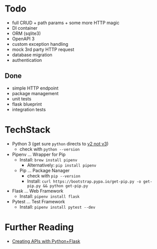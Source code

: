
# Todo

* full CRUD + path params + some more HTTP magic
* DI container
* ORM (sqlite3)
* OpenAPI 3
* custom exception handling
* mock 3rd party HTTP request
* database migration
* authentication

## Done

* simple HTTP endpoint
* package management
* unit tests
* flask blueprint
* integration tests

# TechStack

* Python 3 (get sure `python` directs to [v2 not v3](https://opensource.com/article/19/5/python-3-default-mac))
  * check with `python --version`
* Pipenv ... Wrapper for Pip
  * Install: `brew install pipenv`
    * Alternatively: `pip install pipenv`
  * Pip ... Package Nanager
    * check with `pip --version`
    * Install: `curl https://bootstrap.pypa.io/get-pip.py -o get-pip.py && python get-pip.py`
* Flask ... Web Framework
  * Install: `pipenv install flask`
* Pytest ... Test Framework
  * Install: `pipenv install pytest --dev`

# Further Reading

* [Creating APIs with Python+Flask](https://programminghistorian.org/en/lessons/creating-apis-with-python-and-flask)
 